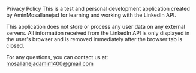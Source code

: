 
Privacy Policy
This is a test and personal development application created by AminMosallanejad for learning and working with the LinkedIn API.

This application does not store or process any user data on any external servers. All information received from the LinkedIn API is only displayed in the user's browser and is removed immediately after the browser tab is closed.

For any questions, you can contact us at: mosallanejadamin1400@gmail.com
